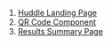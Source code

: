 1. [Huddle Landing Page](https://kafukom.github.io/frontend-projects/Huddle%20Landing%20Page/index.html)
2. [QR Code Component](https://kafukom.github.io/frontend-projects/QR%20Code%20Component/index.html)
3. [Results Summary Page](https://kafukom.github.io/frontend-projects/Results%20Summary%Page/index.html)

